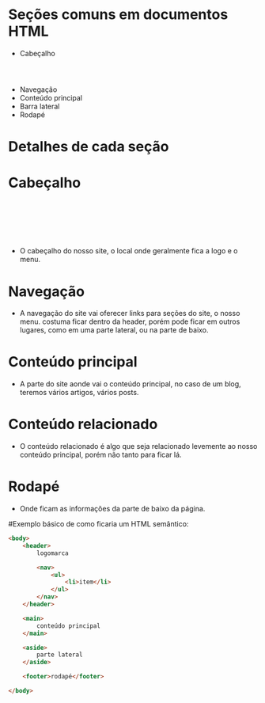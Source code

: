# Seções comuns em documentos HTML

* Cabeçalho <header>
* Navegação <nav>
* Conteúdo principal <main>
* Barra lateral <aside>
* Rodapé <footer>

# Detalhes de cada seção

# Cabeçalho <header>

* O cabeçalho do nosso site, o local onde geralmente fica a logo e o menu.

# Navegação <nav>

* A navegação do site vai oferecer links para seções do site, o nosso menu. costuma ficar dentro da header, porém pode ficar em outros lugares, como em uma parte lateral, ou na parte de baixo.

# Conteúdo principal <main>

* A parte do site aonde vai o conteúdo principal, no caso de um blog, teremos vários artigos, vários posts.

# Conteúdo relacionado <aside>

* O conteúdo relacionado é algo que seja relacionado levemente ao nosso conteúdo principal, porém não tanto para ficar lá.

# Rodapé <footer>

* Onde ficam as informações da parte de baixo da página.

#Exemplo básico de como ficaria um HTML semântico:

```html
<body>
    <header>
        logomarca

        <nav>
            <ul>
                <li>item</li>
            </ul>
        </nav>
    </header>

    <main>
        conteúdo principal
    </main>

    <aside>
        parte lateral
    </aside>

    <footer>rodapé</footer>

</body>
```